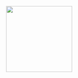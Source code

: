 <img height="180em" src="https://github-readme-stats.vercel.app/api/top-langs/?username=EternalQuasar0206&layout=compact&langs_count=16&theme=dark">
